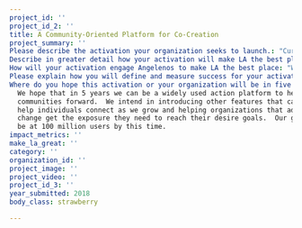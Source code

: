 ```yaml
---
project_id: ''
project_id_2: ''
title: A Community-Oriented Platform for Co-Creation
project_summary: ''
Please describe the activation your organization seeks to launch.: "Current social media platforms employ a business model in which the user is the product and the advertiser is the customer, which in turn has led to spread of polarization, misinformation, passivity and fear.\r\n\r\nOur goal is to bring the average back up and improve social media by delivering value through real life interaction and collaboration.  Our focus is to help communities organize, volunteer, fund raise, and participate in politics and we strongly believe we have the most efficient formula. "
Describe in greater detail how your activation will make LA the best place?: "As humans our need for connection is as fundamental as our need for food and water. Over 30% of the global population now uses some type of social media platform to connect and share information, in the US this number is at an astonishing 81%.\r\n\r\nOur goal at inUnity is to guide this need for connection and turn it into an opportunity for collaboration. We use a simple formula to notify users of activities that they might be interested in that go beyond entertainment and tap into other interests such as political activism, volunteer opportunities and others.\r\n\r\nHow?\r\n\r\nAs new users log in they are taken to a screen that lets them select the type of of activities they are interested in being notified about.\r\n\r\nCurrently projects are done in private silos where needs and roadblocks are only known to a small amount of people immediately involved in the project. On our platform we open source the project creation process to crowdsource every type of person that can possibly help the project move forward faster.  \r\n\r\nAs a project is created on the platform the user selects the needs and metrics of the project which include, but are not limited to, funding dollars, team members, volunteers, or any other customizable metric.\r\n\r\nOnce the project goes live, the users on the network are notified of the project or opportunity based on their pre-selected preferences and can see the progress being made on it and if there is a need for their help in any way.\r\n\r\nIf this were to be applied to a rally for example, a starting user would create the project on the app and create a blueprint to what he or she is trying to accomplish and any other valuable information that could help communicate the idea.\r\n\r\nUsers are then notified of the rally and can communicate through the group chat to stay updated on the project.  Once the project is completed it can then be deleted or maintained as an open portal to communicate with those involved for further opportunities.\r\n\r\nThis formula can be applied to any kind of project in the platform and would help angelenos make meaningful connections with their fellow neighbors. "
How will your activation engage Angelenos to make LA the best place: "We have community managers to onboard users that would create projects within the following initial verticals.\r\n\r\nLocal Political Activism to include Neighborhood Councils\r\nMusic Events\r\nComedy Events\r\nFilm & Television\r\nSmall Business\r\n\r\nThe reason for multiple verticals instead of just one is to give users a reason to use the platform for more than one type of interactive opportunity.\r\n\r\nOnce the initial round of users are on-boarded and we can guarantee content for other users to see we will start reaching out to the general population to create awareness of the platform and get the gears turning on activating the city.\r\n\r\n"
Please explain how you will define and measure success for your activation.: "Number of downloads, activation rate, and monthly active users.\r\n\r\nGiven that this platform's purpose is collaboration and co-creation we can measure the success of the activation with these metrics."
Where do you hope this activation or your organization will be in five years?: >-
  We hope that in 5 years we can be a widely used action platform to help propel
  communities forward.  We intend in introducing other features that can further
  help individuals connect as we grow and helping organizations that advocate
  change get the exposure they need to reach their desire goals.  Our goal is to
  be at 100 million users by this time.
impact_metrics: ''
make_la_great: ''
category: ''
organization_id: ''
project_image: ''
project_video: ''
project_id_3: ''
year_submitted: 2018
body_class: strawberry

---
```

